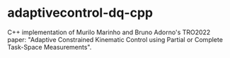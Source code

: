 # adaptivecontrol-dq-cpp
C++ implementation of Murilo Marinho and Bruno Adorno's TRO2022 paper: "Adaptive Constrained Kinematic Control using Partial or Complete Task-Space Measurements". 
